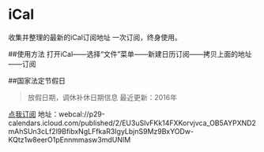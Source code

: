 # iCal
收集并整理的最新的iCal订阅地址
一次订阅，终身使用。

##使用方法
打开iCal——选择“文件”菜单——新建日历订阅——拷贝上面的地址——订阅

##国家法定节假日
>放假日期，调休补休日期信息
>最近更新：2016年

[点我订阅](webcal://p29-calendars.icloud.com/published/2/EU3uSlvFKk14FXKorvjvca_OB5AYPXND2mAhSUn3cLf2l9BfibxNgLFfkaR3IgyLbjnS9Mz9BxYODw-KQtz1w8eerO1pEnnmmasw3mdUNIM)
地址：webcal://p29-calendars.icloud.com/published/2/EU3uSlvFKk14FXKorvjvca_OB5AYPXND2mAhSUn3cLf2l9BfibxNgLFfkaR3IgyLbjnS9Mz9BxYODw-KQtz1w8eerO1pEnnmmasw3mdUNIM
